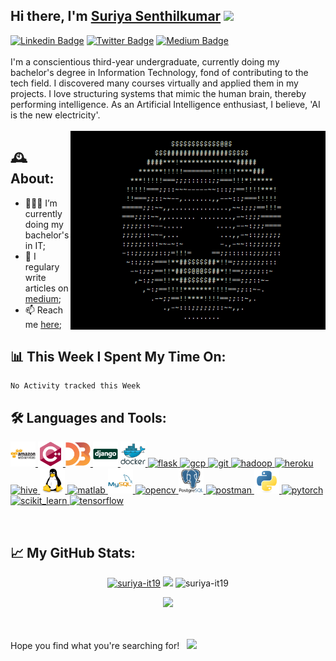 ## Hi there, I'm <a href="https://linkedin.com/in/suriya-ks" target="_blank">Suriya Senthilkumar</a> <img src="https://media.giphy.com/media/hvRJCLFzcasrR4ia7z/giphy.gif" width="25px">

[![Linkedin Badge](https://img.shields.io/badge/-LinkedIn-0e76a8?style=flat-square&logo=Linkedin&logoColor=white)](https://linkedin.com/in/suriya-ks)
[![Twitter Badge](https://img.shields.io/badge/-Twitter-00acee?style=flat-square&logo=Twitter&logoColor=white)](https://twitter.com/suriyajr3)
[![Medium Badge](https://img.shields.io/badge/medium-%2312100E.svg?&style=for-square&logo=medium&logoColor=white)](https://medium.com/@suriya-ks)
<br /> <br />
I'm a conscientious third-year undergraduate, currently doing my bachelor's degree in Information Technology, fond of contributing to the tech field. I discovered many courses virtually and applied them in my projects. I love structuring systems that mimic the human brain, thereby performing intelligence. As an Artificial Intelligence enthusiast, I believe, 'AI is the new electricity'.
<br /> <br />
<img align="right" alt="GIF" src="https://github.com/suriya-it19/suriya-it19/blob/main/tumblr_n3xetmlDS41qav3uso1_500.gif" width="408" height="318" />

## 🕰 **About:**
- 👨🏻‍💻 I’m currently doing my bachelor's in IT;
- 📝 I regulary write articles on [medium](https://medium.com/@suriya-ks);
- 📫 Reach me [here](suriya.it19@bitsathy.ac.in);

## 📊 **This Week I Spent My Time On:**
<!--START_SECTION:waka-->
```text
No Activity tracked this Week
```
<!--END_SECTION:waka-->

## 🛠 **Languages and Tools:**
<p align="left"> <a href="https://aws.amazon.com" target="_blank"> <img src="https://raw.githubusercontent.com/devicons/devicon/master/icons/amazonwebservices/amazonwebservices-original-wordmark.svg" alt="aws" width="40" height="40"/> </a> <a href="https://www.w3schools.com/cpp/" target="_blank"> <img src="https://raw.githubusercontent.com/devicons/devicon/master/icons/cplusplus/cplusplus-original.svg" alt="cplusplus" width="40" height="40"/> </a> <a href="https://d3js.org/" target="_blank"> <img src="https://raw.githubusercontent.com/devicons/devicon/master/icons/d3js/d3js-original.svg" alt="d3js" width="40" height="40"/> </a> <a href="https://www.djangoproject.com/" target="_blank"> <img src="https://raw.githubusercontent.com/devicons/devicon/master/icons/django/django-original.svg" alt="django" width="40" height="40"/> </a> <a href="https://www.docker.com/" target="_blank"> <img src="https://raw.githubusercontent.com/devicons/devicon/master/icons/docker/docker-original-wordmark.svg" alt="docker" width="40" height="40"/> </a> <a href="https://flask.palletsprojects.com/" target="_blank"> <img src="https://www.vectorlogo.zone/logos/pocoo_flask/pocoo_flask-icon.svg" alt="flask" width="40" height="40"/> </a> <a href="https://cloud.google.com" target="_blank"> <img src="https://www.vectorlogo.zone/logos/google_cloud/google_cloud-icon.svg" alt="gcp" width="40" height="40"/> </a> <a href="https://git-scm.com/" target="_blank"> <img src="https://www.vectorlogo.zone/logos/git-scm/git-scm-icon.svg" alt="git" width="40" height="40"/> </a> <a href="https://hadoop.apache.org/" target="_blank"> <img src="https://www.vectorlogo.zone/logos/apache_hadoop/apache_hadoop-icon.svg" alt="hadoop" width="40" height="40"/> </a> <a href="https://heroku.com" target="_blank"> <img src="https://www.vectorlogo.zone/logos/heroku/heroku-icon.svg" alt="heroku" width="40" height="40"/> </a> <a href="https://hive.apache.org/" target="_blank"> <img src="https://www.vectorlogo.zone/logos/apache_hive/apache_hive-icon.svg" alt="hive" width="40" height="40"/> </a> <a href="https://www.linux.org/" target="_blank"> <img src="https://raw.githubusercontent.com/devicons/devicon/master/icons/linux/linux-original.svg" alt="linux" width="40" height="40"/> </a> <a href="https://www.mathworks.com/" target="_blank"> <img src="https://upload.wikimedia.org/wikipedia/commons/2/21/Matlab_Logo.png" alt="matlab" width="40" height="40"/> </a> <a href="https://www.mysql.com/" target="_blank"> <img src="https://raw.githubusercontent.com/devicons/devicon/master/icons/mysql/mysql-original-wordmark.svg" alt="mysql" width="40" height="40"/> </a> <a href="https://opencv.org/" target="_blank"> <img src="https://www.vectorlogo.zone/logos/opencv/opencv-icon.svg" alt="opencv" width="40" height="40"/> </a> <a href="https://www.postgresql.org" target="_blank"> <img src="https://raw.githubusercontent.com/devicons/devicon/master/icons/postgresql/postgresql-original-wordmark.svg" alt="postgresql" width="40" height="40"/> </a> <a href="https://postman.com" target="_blank"> <img src="https://www.vectorlogo.zone/logos/getpostman/getpostman-icon.svg" alt="postman" width="40" height="40"/> </a> <a href="https://www.python.org" target="_blank"> <img src="https://raw.githubusercontent.com/devicons/devicon/master/icons/python/python-original.svg" alt="python" width="40" height="40"/> </a> <a href="https://pytorch.org/" target="_blank"> <img src="https://www.vectorlogo.zone/logos/pytorch/pytorch-icon.svg" alt="pytorch" width="40" height="40"/> </a> <a href="https://scikit-learn.org/" target="_blank"> <img src="https://upload.wikimedia.org/wikipedia/commons/0/05/Scikit_learn_logo_small.svg" alt="scikit_learn" width="40" height="40"/> </a> <a href="https://www.tensorflow.org" target="_blank"> <img src="https://www.vectorlogo.zone/logos/tensorflow/tensorflow-icon.svg" alt="tensorflow" width="40" height="40"/> </a> </p>
<br />

## 📈 **My GitHub Stats:**

<p align="center">
  <a href="https://github.com/ryo-ma/github-profile-trophy"><img src="https://github-profile-trophy.vercel.app/?username=suriya-it19" alt="suriya-it19" /></a>
  <img height="180em" src="https://github-readme-stats.vercel.app/api?username=suriya-it19&show_icons=true&hide_border=true&&count_private=true&include_all_commits=true" />
  <img height="180em" src="https://github-readme-streak-stats.herokuapp.com/?user=suriya-it19&" alt="suriya-it19" />
</p>
<p align="center">
  <img src="https://github-readme-stats.vercel.app/api/top-langs/?username=suriya-it19&exclude_repo=KNN-Image-Classification&show_icons=true&hide_border=true&layout=compact&langs_count=8"/>
</p>

<br /> <br />
Hope you find what you're searching for! &nbsp; ![](https://visitor-badge.glitch.me/badge?page_id=Gapur.Gapur)
